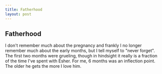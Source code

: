 ```yaml
---
title: Fatherhood
layout: post
---
```


## Fatherhood
I don't remember much about the pregnancy and frankly I no longer remember much about the early months, but I tell myself to "never forget".  The first two months were grueling, though in hindsight it really is a fraction of the time I've spent with Esher.  For me, 6 months was an inflection point.  The older he gets the more I love him.
